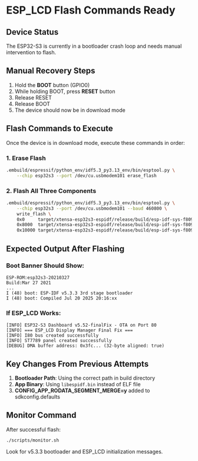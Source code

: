 # ESP_LCD Flash Commands Ready

## Device Status
The ESP32-S3 is currently in a bootloader crash loop and needs manual intervention to flash.

## Manual Recovery Steps
1. Hold the **BOOT** button (GPIO0)
2. While holding BOOT, press **RESET** button
3. Release RESET
4. Release BOOT
5. The device should now be in download mode

## Flash Commands to Execute

Once the device is in download mode, execute these commands in order:

### 1. Erase Flash
```bash
.embuild/espressif/python_env/idf5.3_py3.13_env/bin/esptool.py \
    --chip esp32s3 --port /dev/cu.usbmodem101 erase_flash
```

### 2. Flash All Three Components
```bash
.embuild/espressif/python_env/idf5.3_py3.13_env/bin/esptool.py \
    --chip esp32s3 --port /dev/cu.usbmodem101 --baud 460800 \
    write_flash \
    0x0     target/xtensa-esp32s3-espidf/release/build/esp-idf-sys-f8090498544b0ecf/out/build/bootloader/bootloader.bin \
    0x8000  target/xtensa-esp32s3-espidf/release/build/esp-idf-sys-f8090498544b0ecf/out/build/partition_table/partition-table.bin \
    0x10000 target/xtensa-esp32s3-espidf/release/build/esp-idf-sys-f8090498544b0ecf/out/build/libespidf.bin
```

## Expected Output After Flashing

### Boot Banner Should Show:
```
ESP-ROM:esp32s3-20210327
Build:Mar 27 2021
...
I (48) boot: ESP-IDF v5.3.3 3rd stage bootloader
I (48) boot: Compiled Jul 20 2025 20:16:xx
```

### If ESP_LCD Works:
```
[INFO] ESP32-S3 Dashboard v5.52-finalFix - OTA on Port 80
[INFO] === ESP_LCD Display Manager Final Fix ===
[INFO] I80 bus created successfully
[INFO] ST7789 panel created successfully
[DEBUG] DMA buffer address: 0x3fc... (32-byte aligned: true)
```

## Key Changes From Previous Attempts

1. **Bootloader Path**: Using the correct path in build directory
2. **App Binary**: Using `libespidf.bin` instead of ELF file
3. **CONFIG_APP_RODATA_SEGMENT_MERGE=y** added to sdkconfig.defaults

## Monitor Command
After successful flash:
```bash
./scripts/monitor.sh
```

Look for v5.3.3 bootloader and ESP_LCD initialization messages.